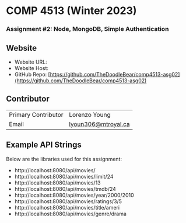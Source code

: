 # COMP 4513 (Winter 2023)
### Assignment #2: Node, MongoDB, Simple Authentication

## Website
- Website URL:
- Website Host:
- GitHub Repo: [https://github.com/TheDoodleBear/comp4513-asg02](https://github.com/TheDoodleBear/comp4513-asg02)

## Contributor 
| | |
| --- | --- |
| Primary Contributor | Lorenzo Young |
| Email | lyoun306@mtroyal.ca |

## Example API Strings

Below are the libraries used for this assignment: 
- http://localhost:8080/api/movies/
- http://localhost:8080/api/movies/limit/24
- http://localhost:8080/api/movies/13
- http://localhost:8080/api/movies/tmdb/24
- http://localhost:8080/api/movies/year/2000/2010
- http://localhost:8080/api/movies/ratings/3/5
- http://localhost:8080/api/movies/title/ameri
- http://localhost:8080/api/movies/genre/drama

  
